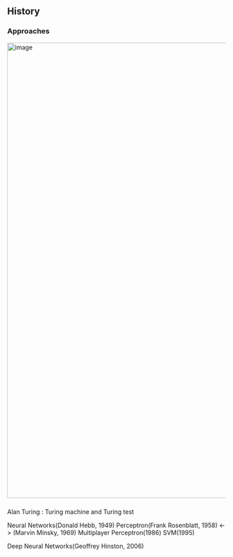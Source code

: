 ## History
### Approaches
<img width="1049" alt="image" src="https://github.com/baejaeho18/MyLibrary/assets/37645490/0468952e-3c6b-4ef8-822b-346f04bf8860">

### 
Alan Turing : Turing machine and Turing test

Neural Networks(Donald Hebb, 1949)
Perceptron(Frank Rosenblatt, 1958) <-> (Marvin Minsky, 1969)
Multiplayer Perceptron(1986)
SVM(1995)

Deep Neural Networks(Geoffrey Hinston, 2006)

